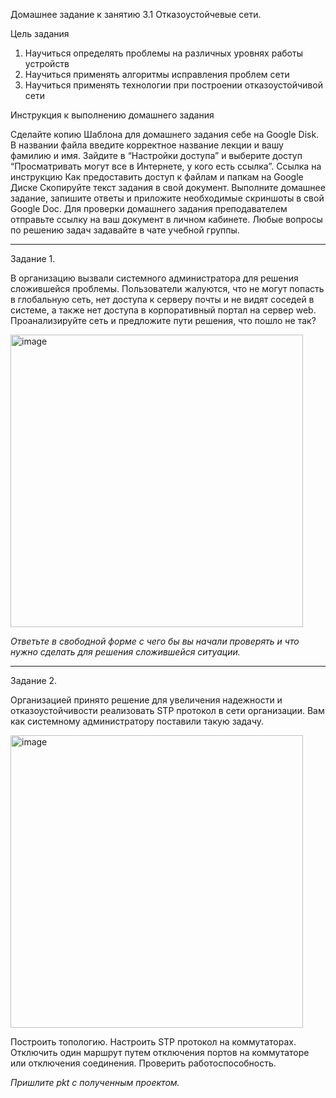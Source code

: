 Домашнее задание к занятию 3.1 Отказоустойчевые сети.

Цель задания

1) Научиться определять проблемы на различных уровнях работы устройств
2) Научиться применять алгоритмы исправления проблем сети
3) Научиться применять технологии при построении отказоустойчивой сети

Инструкция к выполнению домашнего задания

Сделайте копию Шаблона для домашнего задания себе на Google Disk.
В названии файла введите корректное название лекции и вашу фамилию и имя.
Зайдите в “Настройки доступа” и выберите доступ “Просматривать могут все в Интернете, у кого есть ссылка”. Ссылка на инструкцию Как предоставить доступ к файлам и папкам на Google Диске
Скопируйте текст задания в свой документ.
Выполните домашнее задание, запишите ответы и приложите необходимые скриншоты в свой Google Doc.
Для проверки домашнего задания преподавателем отправьте ссылку на ваш документ в личном кабинете.
Любые вопросы по решению задач задавайте в чате учебной группы.

---

Задание 1.

В организацию вызвали системного администратора для решения сложившейся проблемы. Пользователи жалуются, что не могут попасть в глобальную сеть, нет доступа к серверу почты и не видят соседей в системе, а также нет доступа в корпоративный портал на сервер web. Проанализируйте сеть и предложите пути решения, что пошло не так? 

 <img width="468" alt="image" src="https://user-images.githubusercontent.com/73060384/147534698-3e695732-f3b0-4333-b411-adfb6af83365.png">


*Ответьте в свободной форме с чего бы вы начали проверять и что нужно сделать для решения сложившейся ситуации.*

---

Задание 2.

Организацией принято решение для увеличения надежности и отказоустойчивости реализовать STP протокол в сети организации. Вам как системному администратору поставили такую задачу.

<img width="468" alt="image" src="https://user-images.githubusercontent.com/73060384/147534693-078b7723-94f2-4cb1-82f4-9fde151f0540.png">

Построить топологию. Настроить STP протокол на коммутаторах. Отключить один маршрут путем отключения портов на коммутаторе или отключения соединения. Проверить работоспособность. 

*Пришлите pkt с полученным проектом.* 

